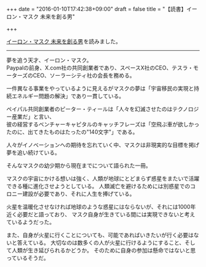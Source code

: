 +++
date = "2016-01-10T17:42:38+09:00"
draft = false
title = "【読書】イーロン・マスク 未来を創る男"

+++

<a rel="nofollow" href="http://www.amazon.co.jp/gp/product/4062196336/ref=as_li_qf_sp_asin_tl?ie=UTF8&camp=247&creative=1211&creativeASIN=4062196336&linkCode=as2&tag=kotazi-22">イーロン・マスク 未来を創る男</a><img src="http://ir-jp.amazon-adsystem.com/e/ir?t=kotazi-22&l=as2&o=9&a=4062196336" width="1" height="1" border="0" alt="" style="border:none !important; margin:0px !important;" />を読みました。

<hr>

夢を追う天才、イーロン・マスク。  
Paypalの前身、X.com社の共同創業者であり、スペースX社のCEO、テスラ・モーターズのCEO、ソーラーシティ社の会長を務める。

一件異なる事業をやっているように見えるがマスクの夢は「宇宙移民の実現と持続エネルギー問題の解決」であり一貫している。

ペイパル共同創業者のピーター・ティールは「人々を幻滅させたのはテクノロジー産業だ」と言い、  
彼の経営するベンチャーキャピタルのキャッチフレーズは「空飛ぶ車が欲しかったのに、出てきたものはたったの"140文字"」である。  

人々がイノベーションへの期待を忘れていく中、マスクは非現実的な目標を掲げ夢を追い続けている。

そんなマスクの幼少期から現在までについて語られた一冊。


マスクの宇宙にかける想いは強く、人類が地球にとどまらず惑星をまたいで活躍できる種に進化させようとしている。
人類滅亡を避けるためには別惑星でのコロニー建設が必要であり、それに人生を捧げている。

火星を温暖化させなければ地球のような惑星にはならないが、それには1000年近く必要だと語っており、
マスク自身が生きている間には実現できないと考えているようだった。

また、自身が火星に行くことについても、可能であればいきたいが行く必要はないと答えている。
大切なのは数多くの人が火星に行けるようにすること、そして人類が生き延びられるかどうか。
そのために自身の参加は懸命ではないと思っているそうだ。


